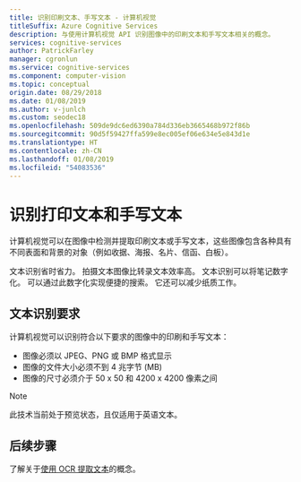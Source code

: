 ```yaml
---
title: 识别印刷文本、手写文本 - 计算机视觉
titleSuffix: Azure Cognitive Services
description: 与使用计算机视觉 API 识别图像中的印刷文本和手写文本相关的概念。
services: cognitive-services
author: PatrickFarley
manager: cgronlun
ms.service: cognitive-services
ms.component: computer-vision
ms.topic: conceptual
origin.date: 08/29/2018
ms.date: 01/08/2019
ms.author: v-junlch
ms.custom: seodec18
ms.openlocfilehash: 509de9dc6ed6390a784d336eb3665468b972f86b
ms.sourcegitcommit: 90d5f59427ffa599e8ec005ef06e634e5e843d1e
ms.translationtype: HT
ms.contentlocale: zh-CN
ms.lasthandoff: 01/08/2019
ms.locfileid: "54083536"
---
```

# <a name="recognizing-printed-and-handwritten-text"></a>识别打印文本和手写文本

计算机视觉可以在图像中检测并提取印刷文本或手写文本，这些图像包含各种具有不同表面和背景的对象（例如收据、海报、名片、信函、白板）。

文本识别省时省力。 拍摄文本图像比转录文本效率高。 文本识别可以将笔记数字化。 可以通过此数字化实现便捷的搜索。 它还可以减少纸质工作。

## <a name="text-recognition-requirements"></a>文本识别要求

计算机视觉可以识别符合以下要求的图像中的印刷和手写文本：

- 图像必须以 JPEG、PNG 或 BMP 格式显示
- 图像的文件大小必须不到 4 兆字节 (MB)
- 图像的尺寸必须介于 50 x 50 和 4200 x 4200 像素之间

> [!NOTE]
> 此技术当前处于预览状态，且仅适用于英语文本。

## <a name="next-steps"></a>后续步骤

了解关于[使用 OCR 提取文本](concept-extracting-text-ocr.md)的概念。

<!-- Update_Description: update metedata properties -->